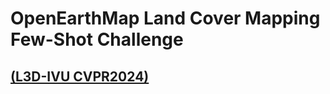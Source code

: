 # OpenEarthMap Land Cover Mapping Few-Shot Challenge 
## [(L3D-IVU CVPR2024)](https://sites.google.com/view/l3divu2024/overview)